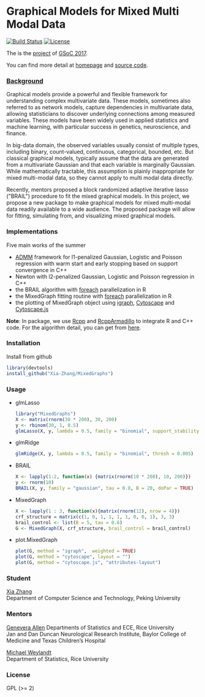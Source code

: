 Graphical Models for Mixed Multi Modal Data
=====
[![Build Status](https://travis-ci.com/Xia-Zhang/MixedGraphs.svg?token=oYxg4uPnDpxizy9yT9x8&branch=master)](https://travis-ci.com/Xia-Zhang/MixedGraphs) [![License](http://img.shields.io/badge/license-GPL%20%28%3E=%202%29-brightgreen.svg?style=flat)](http://www.gnu.org/licenses/gpl-2.0.html)

The is the [project](https://summerofcode.withgoogle.com/projects/#5375151708307456) of [GSoC 2017](https://summerofcode.withgoogle.com/projects/). 

You can find more detail at [homepage](http://xia-zhang.github.io/MixedGraphs) and [source code](https://github.com/Xia-Zhang/MixedGraphs).

### [Background](https://github.com/rstats-gsoc/gsoc2017/wiki/Graphical-Models-for-Mixed-Multi-Modal-Data)

Graphical models provide a powerful and flexible framework for understanding complex multivariate data. These models, sometimes also referred to as network models, capture dependencies in multivariate data, allowing statisticians to discover underlying connections among measured variables. These models have been widely used in applied statistics and machine learning, with particular success in genetics, neuroscience, and finance. 

In big-data domain, the observed variables usually consist of multiple types, including binary, count-valued, continuous, categorical, bounded, etc. But classical graphical models, typically assume that the data are generated from a multivariate Gaussian and that each variable is marginally Gaussian. While mathematically tractable, this assumption is plainly inappropriate for mixed multi-modal data, so they cannot apply to multi modal data directly. 

Recently, mentors proposed a block randomized adaptive iterative lasso ("BRAIL") procedure to fit the mixed graphical models. In this project, we propose a new package to make graphical models for mixed multi-modal data readily available to a wide audience. The proposed package will allow for fitting, simulating from, and visualizing mixed graphical models. 

### Implementations
Five main works of the summer
- [ADMM](http://stanford.edu/~boyd/admm.html) framework for l1-penalized Gaussian, Logistic and Poisson regression with warm start and early stopping based on support convergence in C++
- Newton with l2-penalized Gaussian, Logistic and Poisson regression in C++
- the BRAIL algorithm with [foreach](https://cran.r-project.org/web/packages/foreach) parallelization in R
- the MixedGraph fitting routine with [foreach](https://cran.r-project.org/web/packages/foreach/) parallelization in R
- the plotting of MixedGraph object using [igraph](http://igraph.org/r/), [Cytoscape](http://www.cytoscape.org/) and [Cytoscape.js](http://js.cytoscape.org/)

**Note**: In package, we use [Rcpp](http://www.rcpp.org/) and [RcppArmadillo](https://cran.r-project.org/web/packages/RcppArmadillo/) to integrate R and C++ code. For the algorithm detail, you can get from [here](https://xia-zhang.github.io/MixedGraphs/articles/glmLasso.html).


### Installation
Install from github
```r
library(devtools)
install_github("Xia-Zhang/MixedGraphs")
```

### Usage
- glmLasso
    ```r
    library("MixedGraphs")
    X <- matrix(rnorm(30 * 200), 30, 200)
    y <- rbinom(30, 1, 0.5)
    glmLasso(X, y, lambda = 0.5, family = "binomial", support_stability = 10) 
    ```
- glmRidge
    ```r
    glmRidge(X, y, lambda = 0.5, family = "binomial", thresh = 0.005)
    ```
- BRAIL
    ```r
    X <- lapply(1:2, function(x) {matrix(rnorm(10 * 200), 10, 200)})
    y <- rnorm(10)
    BRAIL(X, y, family = "gaussian", tau = 0.8, B = 20, doPar = TRUE)
    ```

- MixedGraph
    ```r
    X <- lapply(1 : 3, function(x){matrix(rnorm(12), nrow = 4)})
    crf_structure = matrix(c(1, 0, 1, 1, 1, 1, 0, 0, 1), 3, 3)
    brail_control <- list(B = 5, tau = 0.6)
    G <- MixedGraph(X, crf_structure, brail_control = brail_control)
    ```
- plot.MixedGraph
    ```r
    plot(G, method = "igraph",  weighted = TRUE)
    plot(G, method = "cytoscape", layout = "")
    plot(G, method = "cytoscape.js", "attributes-layout")
    ```
### Student
[Xia Zhang](https://github.com/Xia-Zhang)  
Department of Computer Science and Technology, Peking University

### Mentors
[Genevera Allen](http://www.stat.rice.edu/~gallen)
Departments of Statistics and ECE, Rice University  
Jan and Dan Duncan Neurological Research Institute, Baylor College of Medicine and Texas Children’s Hospital

[Michael Weylandt](https://github.com/michaelweylandt)  
Department of Statistics, Rice University

### License
GPL (>= 2)
